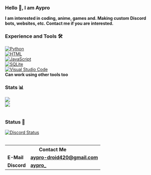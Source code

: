 <div class="center">
<h3 class="center">Hello 👋, I am Aypro</h3>
<span class="center"><b>I am interested in coding, anime, games and. Making custom Discord bots, websites, etc. Contact me if you are interested.</b></span>
<br>
<h3 class="center">Experience and Tools 🛠️</h3>
<a href="https://python.org"><img alt="Python" src="https://img.shields.io/badge/Python-3776ab?style=for-the-badge&logo=python&logoColor=white" class="center"></a>
<br>
<a href="https://en.m.wikipedia.org/wiki/HTML"><img alt="HTML" src="https://img.shields.io/badge/html5-%23E34F26.svg?&style=for-the-badge&logo=html5&logoColor=white"></a>
<br>
<a href="https://en.m.wikipedia.org/wiki/JavaScript"><img alt="JavaScript" src="https://img.shields.io/badge/javascript-%23323330.svg?&style=for-the-badge&logo=javascript&logoColor=%23F7DF1E">
<br>
<a href="https://sqlite.org"><img alt="SQLite" src="https://img.shields.io/badge/SQLite-47a248?style=for-the-badge&logo=sqlite&logoColor=white" class="center"></a>
<br>
<a href="https://code.visualstudio.com"><img alt="Visual Studio Code" src="https://img.shields.io/badge/VS%20Code-007acc?style=for-the-badge&logo=visual-studio-code&logoColor=white" class="center"></a>
<br>
<b>Can work using other tools too</b>
<h3 class="center">Stats 📊</h3>
<a href="https://github.com/aypro-droid?tab=repositories"><img src="https://github-readme-stats.vercel.app/api?username=aypro-droid&show_icons=true&count_private=false&theme=radical" class="center"></a>
<br>
<a href="https://github.com/aypro-droid?tab=repositories"><img src="https://github-readme-stats.vercel.app/api/top-langs/?username=aypro-droid&show_icons=true&count_private=false&theme=radical" class="center"></a>
<br>
<br>
<h3 class="center">Status 📄</h3>
<a href="https://discord.com/users/644442300667396111"><img alt="Discord Status" src="https://discord.c99.nl/widget/theme-3/644442300667396111.png"></a>
<br>
<br>
<table>
<tr><th colspan="2"><b>Contact Me</b></th></tr>
<tr><td><b>E-Mail</b></td><td><b><a href="mailto:ayprogaming1@gmail.com">aypro-droid420@gmail.com</a></b></td></tr>
<tr><td><b>Discord</b></td><td><b><a href="https://discord.com/users/644442300667396111">aypro_</a></b></td></tr>
</table>
</div>
